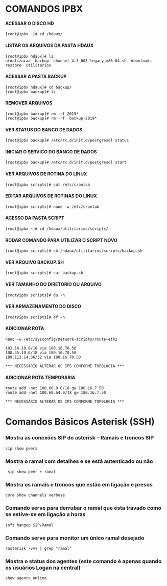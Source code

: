 # COMANDOS IPBX
#### ACESSAR O DISCO HD   
    [root@ipbx ~]# cd /hdaux/
#### LISTAR OS ARQUIVOS DA PASTA HDAUX   
    [root@ipbx hdaux]# ls
    atualizacao  backup  channel_4.3_008_legacy_x86-64.sh  downloads  restore  utilitarios
#### ACESSAR A PASTA BACKUP   
    [root@ipbx hdaux]# cd backup/
    [root@ipbx backup]# ls
#### REMOVER ARQUIVOS    
    [root@ipbx backup]# rm -rf 2019*
    [root@ipbx backup]# rm -rf  backup-2019*
#### VER STATUS DO BANCO DE DADOS   
    [root@ipbx backup]# /etc/rc.d/init.d/postgresql status
#### INICIAR O SERVICO DO BANCO DE DADOS   
    [root@ipbx backup]# /etc/rc.d/init.d/postgresql start
#### VER ARQUIVOS DE ROTINA DO LINUX   
    [root@ipbx scripts]# cat /etc/crontab
#### EDITAR ARQUIVOS DE ROTINAS DO LINUX   
    [root@ipbx scripts]# nano -w /etc/crontab
#### ACESSO DA PASTA SCRIPT   
    [root@ipbx ~]# cd /hdaux/utilitarios/scripts/
#### RODAR COMANDO PARA UTILIZAR O SCRIPT NOVO   
    [root@ipbx scripts]# sh /hdaux/utilitarios/scripts/backup.sh
#### VER ARQUIVO BACKUP.SH   
    [root@ipbx scripts]# cat backup.sh
#### VER TAMANHO DO DIRETORIO OU ARQUIVO   
    [root@ipbx scripts]# du -h
#### VER ARMAZENAMENTO DO DISCO   
    [root@ipbx scripts]# df -h
#### ADICIONAR ROTA 
    nano -w /etc/sysconfig/network-scripts/route-eth2

    102.14.10.0/18 via 180.16.70.50
    100.45.10.0/18 via 180.16.70.50
    189.113.14.36/32 via 180.16.70.50

    *** NECESSÁRIO ALTERAR OS IPS CONFORME TOPOLOGIA ***
#### ADICIONAR ROTA TEMPORÁRIA
    route add -net 100.60.0.0/18 gw 180.16.7.50
    route add -net 100.60.64.0/18 gw 180.16.7.50

    *** NECESSÁRIO ALTERAR OS IPS CONFORME TOPOLOGIA ***
# Comandos Básicos Asterisk (SSH)
### Mostra as conexões SIP do asterisk – Ramais e troncos SIP   
    sip show peers
### Mostra o ramal com detalhes e se está autenticado ou não   
     sip show peer + ramal 
### Mostra os ramais e troncos que estão em ligação e presos   
    core show channels verbose
### Comando serve para derrubar o ramal que esta travado como se estive-se em ligação a horas   
    soft hangup SIP/Ramal
### Comando serve para monitor um único ramal desejado
    rasterisk -vvv | grep "ramal"
### Mostra o status dos agentes (este comando é apenas quando os usuários Logan na central)
    show agents online